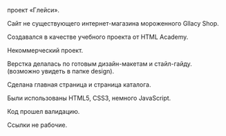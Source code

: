 проект «Глейси».

Сайт не существующего интернет-магазина мороженного Gllacy Shop. 

Создавался в качестве учебного проекта от HTML Academy.

Некоммерческий проект. 

Верстка делалась по готовым дизайн-макетам и стайл-гайду. (возможно увидеть в папке design).

Сделана главная страница и страница каталога. 

Были использованы HTML5, CSS3, немного JavaScript. 

Код прошел валидацию. 

Ссылки  не рабочие.
